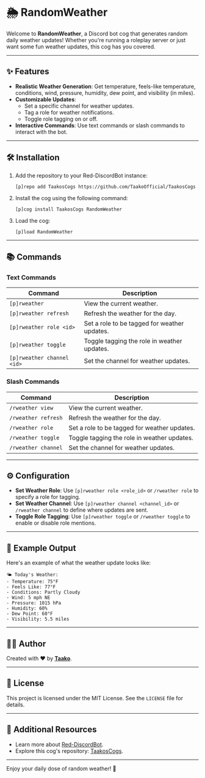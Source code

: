 # 🌦️ RandomWeather

Welcome to **RandomWeather**, a Discord bot cog that generates random daily weather updates! Whether you're running a roleplay server or just want some fun weather updates, this cog has you covered.

---

## ✨ Features

- **Realistic Weather Generation**: Get temperature, feels-like temperature, conditions, wind, pressure, humidity, dew point, and visibility (in miles).
- **Customizable Updates**:
  - Set a specific channel for weather updates.
  - Tag a role for weather notifications.
  - Toggle role tagging on or off.
- **Interactive Commands**: Use text commands or slash commands to interact with the bot.

---

## 🛠️ Installation

1. Add the repository to your Red-DiscordBot instance:
   ```
   [p]repo add TaakosCogs https://github.com/TaakoOfficial/TaakosCogs
   ```
2. Install the cog using the following command:
   ```
   [p]cog install TaakosCogs RandomWeather
   ```
3. Load the cog:
   ```
   [p]load RandomWeather
   ```

---

## 📚 Commands

### Text Commands

| Command                   | Description                                  |
| ------------------------- | -------------------------------------------- |
| `[p]rweather`             | View the current weather.                    |
| `[p]rweather refresh`     | Refresh the weather for the day.             |
| `[p]rweather role <id>`   | Set a role to be tagged for weather updates. |
| `[p]rweather toggle`      | Toggle tagging the role in weather updates.  |
| `[p]rweather channel <id>`| Set the channel for weather updates.         |

### Slash Commands

| Command          | Description                                  |
| ----------------- | -------------------------------------------- |
| `/rweather view`  | View the current weather.                    |
| `/rweather refresh`| Refresh the weather for the day.            |
| `/rweather role`  | Set a role to be tagged for weather updates. |
| `/rweather toggle`| Toggle tagging the role in weather updates.  |
| `/rweather channel`| Set the channel for weather updates.        |

---

## ⚙️ Configuration

- **Set Weather Role**: Use `[p]rweather role <role_id>` or `/rweather role` to specify a role for tagging.
- **Set Weather Channel**: Use `[p]rweather channel <channel_id>` or `/rweather channel` to define where updates are sent.
- **Toggle Role Tagging**: Use `[p]rweather toggle` or `/rweather toggle` to enable or disable role mentions.

---

## 🌟 Example Output

Here's an example of what the weather update looks like:

```
🌤️ Today's Weather:
- Temperature: 75°F
- Feels Like: 77°F
- Conditions: Partly Cloudy
- Wind: 5 mph NE
- Pressure: 1015 hPa
- Humidity: 60%
- Dew Point: 60°F
- Visibility: 5.5 miles
```

---

## 🧑‍💻 Author

Created with ❤️ by [**Taako**](https://github.com/TaakoOfficial).

---

## 📜 License

This project is licensed under the MIT License. See the `LICENSE` file for details.

---

## 🔗 Additional Resources

- Learn more about [Red-DiscordBot](https://github.com/Cog-Creators/Red-DiscordBot/tree/V3/develop).
- Explore this cog's repository: [TaakosCogs](https://github.com/TaakoOfficial/TaakosCogs).

---

Enjoy your daily dose of random weather! 🌈
